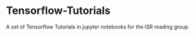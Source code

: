 # Tensorflow-Tutorials
A set of Tensorflow Tutorials in jupyter notebooks for the ISR reading group
